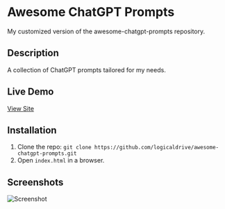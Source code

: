# Awesome ChatGPT Prompts
My customized version of the awesome-chatgpt-prompts repository.

## Description
A collection of ChatGPT prompts tailored for my needs.

## Live Demo
[View Site](https://logicaldrive.github.io/awesome-chatgpt-prompts)

## Installation
1. Clone the repo: `git clone https://github.com/logicaldrive/awesome-chatgpt-prompts.git`
2. Open `index.html` in a browser.

## Screenshots
![Screenshot](assets/screenshot.png)